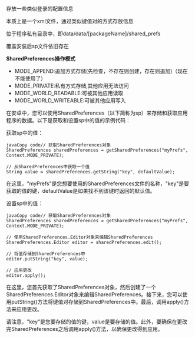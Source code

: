 存放一些类似登录的配置信息

本质上是一个xml文件，通过类似键值对的方式存放信息

位于程序私有目录中，即data/data/[packageName]/shared_prefs

覆盖安装后sp文件依旧存在

**SharedPreferences操作模式**

- MODE_APPEND:追加方式存储(先检查，不存在则创建，存在则追加)（现在不能使用了）
- MODE_PRIVATE:私有方式存储,其他应用无法访问
- MODE_WORLD_READABLE:可被其他应用读取
- MODE_WORLD_WRITEABLE:可被其他应用写入

在安卓中，您可以使用SharedPreferences（以下简称为sp）来存储和获取应用程序的数据。以下是获取和设置sp中的值的示例代码：

获取sp中的值：

```
javaCopy code// 获取SharedPreferences对象
SharedPreferences sharedPreferences = getSharedPreferences("myPrefs", Context.MODE_PRIVATE);

// 从SharedPreferences中获取一个值
String value = sharedPreferences.getString("key", defaultValue);
```

在这里，"myPrefs"是您想要使用的SharedPreferences文件的名称，"key"是要获取的值的键，defaultValue是如果找不到该键时返回的默认值。

设置sp中的值：

```
javaCopy code// 获取SharedPreferences对象
SharedPreferences sharedPreferences = getSharedPreferences("myPrefs", Context.MODE_PRIVATE);

// 使用SharedPreferences.Editor对象来编辑SharedPreferences
SharedPreferences.Editor editor = sharedPreferences.edit();

// 将值存储到SharedPreferences中
editor.putString("key", value);

// 应用更改
editor.apply();
```

在这里，您首先获取了SharedPreferences对象，然后创建了一个SharedPreferences.Editor对象来编辑SharedPreferences。接下来，您可以使用putString()方法将键值对存储到SharedPreferences中。最后，调用apply()方法来应用更改。

请注意，"key"是您要存储的值的键，value是要存储的值。此外，要确保在更改完SharedPreferences之后调用apply()方法，以确保更改得到应用。